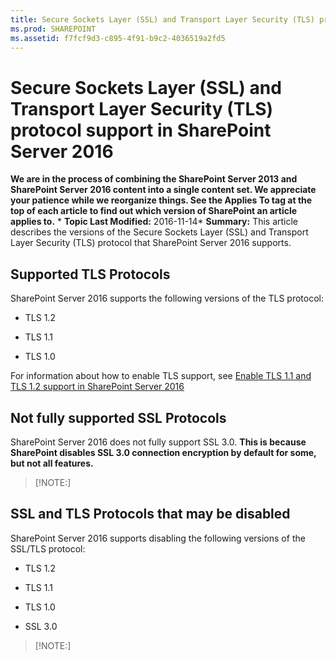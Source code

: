 ```yaml
---
title: Secure Sockets Layer (SSL) and Transport Layer Security (TLS) protocol support in SharePoint Server 2016
ms.prod: SHAREPOINT
ms.assetid: f7fcf9d3-c895-4f91-b9c2-4036519a2fd5
---
```



# Secure Sockets Layer (SSL) and Transport Layer Security (TLS) protocol support in SharePoint Server 2016
 **We are in the process of combining the SharePoint Server 2013 and SharePoint Server 2016 content into a single content set. We appreciate your patience while we reorganize things. See the Applies To tag at the top of each article to find out which version of SharePoint an article applies to.** * **Topic Last Modified:** 2016-11-14* **Summary:** This article describes the versions of the Secure Sockets Layer (SSL) and Transport Layer Security (TLS) protocol that SharePoint Server 2016 supports.
## Supported TLS Protocols

SharePoint Server 2016 supports the following versions of the TLS protocol:
- TLS 1.2
    
  
- TLS 1.1
    
  
- TLS 1.0
    
  
For information about how to enable TLS support, see  [Enable TLS 1.1 and TLS 1.2 support in SharePoint Server 2016](html/enable-tls-1-1-and-tls-1-2-support-in-sharepoint-server-2016.md)
## Not fully supported SSL Protocols

SharePoint Server 2016 does not fully support SSL 3.0. **This is because SharePoint disables SSL 3.0 connection encryption by default for some, but not all features.**
> [!NOTE:]

  
    
    


## SSL and TLS Protocols that may be disabled

SharePoint Server 2016 supports disabling the following versions of the SSL/TLS protocol:
- TLS 1.2
    
  
- TLS 1.1
    
  
- TLS 1.0
    
  
- SSL 3.0
    
  

> [!NOTE:]

  
    
    


